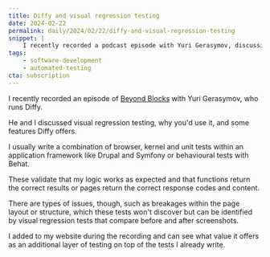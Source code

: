 ```yaml
---
title: Diffy and visual regression testing
date: 2024-02-22
permalink: daily/2024/02/22/diffy-and-visual-regression-testing
snippet: |
    I recently recorded a podcast episode with Yuri Gerasymov, discussing visual regression testing.
tags:
    - software-development
    - automated-testing
cta: subscription
---
```


I recently recorded an episode of [Beyond Blocks][podcast] with Yuri Gerasymov, who runs Diffy.

He and I discussed visual regression testing, why you'd use it, and some features Diffy offers.

I usually write a combination of browser, kernel and unit tests within an application framework like Drupal and Symfony or behavioural tests with Behat.

These validate that my logic works as expected and that functions return the correct results or pages return the correct response codes and content.

There are types of issues, though, such as breakages within the page layout or structure, which these tests won't discover but can be identified by visual regression tests that compare before and after screenshots.

I added to my website during the recording and can see what value it offers as an additional layer of testing on top of the tests I already write.

[podcast]: {{site.url}}/podcast
